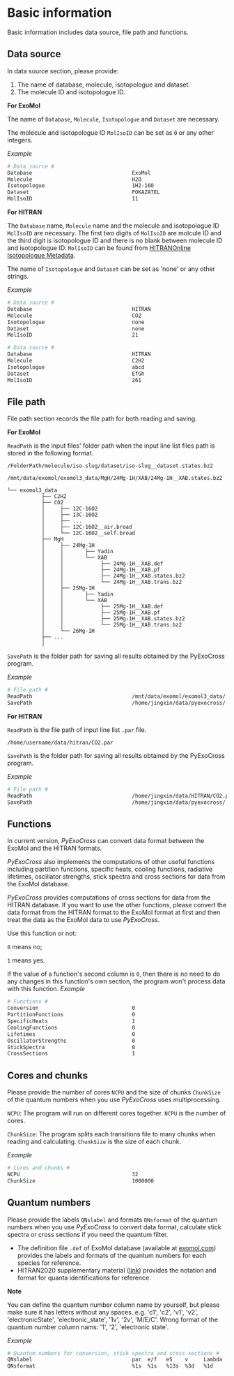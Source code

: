 # Basic information

Basic information includes data source, file path and functions.

## Data source

In data source section, please provide:

1. The name of database, molecule, isotopologue and dataset.
2. The molecule ID and isotopologue ID.

**For ExoMol**

The name of `Database`, `Molecule`, `Isotopologue` and `Dataset` are necessary.

The molecule and isotopologue ID `MolIsoID` can be set as `0` or any other integers.

*Example*

```bash
# Data source #
Database                                ExoMol
Molecule                                H2O
Isotopologue                            1H2-16O
Dataset                                 POKAZATEL
MolIsoID                                11
```

**For HITRAN**

The `Database` name, `Molecule` name and the molecule and isotopologue ID `MolIsoID` are necessary. The first two digits of `MolIsoID` are molcule ID and the third digit is isotopologue ID and there is no blank between molecule ID and isotopologue ID. `MolIsoID` can be found from [HITRANOnline Isotopologue Metadata](https://hitran.org/docs/iso-meta/).

The name of `Isotopologue` and `Dataset` can be set as 'none' or any other strings.

*Example*

```bash
# Data source #
Database                                HITRAN
Molecule                                CO2
Isotopologue                            none
Dataset                                 none
MolIsoID                                21
```

```bash
# Data source #
Database                                HITRAN
Molecule                                C2H2
Isotopologue                            abcd
Dataset                                 EfGh
MolIsoID                                261
```

## File path

File path section records the file path for both reading and saving.

**For ExoMol**

`ReadPath` is the input files' folder path when the input line list files path is stored in the following format.

```
/FolderPath/molecule/iso-slug/dataset/iso-slug__dataset.states.bz2

/mnt/data/exomol/exomol3_data/MgH/24Mg-1H/XAB/24Mg-1H__XAB.states.bz2
```

```
└── exomol3_data
           ├── C2H2
           ├── CO2
           │     ├── 12C-16O2
           │     ├── 13C-16O2
           │     ├── ...
           │     ├── 12C-16O2__air.broad
           │     └── 12C-16O2__self.broad
           ├── MgH
           │     ├── 24Mg-1H
           │     │       ├── Yadin
           │     │       └── XAB
           │     │            ├── 24Mg-1H__XAB.def
           │     │            ├── 24Mg-1H__XAB.pf
           │     │            ├── 24Mg-1H__XAB.states.bz2
           │     │            └── 24Mg-1H__XAB.trans.bz2
           │     ├── 25Mg-1H
           │     │       ├── Yadin
           │     │       └── XAB
           │     │            ├── 25Mg-1H__XAB.def
           │     │            ├── 25Mg-1H__XAB.pf
           │     │            ├── 25Mg-1H__XAB.states.bz2
           │     │            └── 25Mg-1H__XAB.trans.bz2
           │     └── 26Mg-1H
           ├── ...
           │
```

`SavePath` is the folder path for saving all results obtained by the PyExoCross program.

*Example*

```bash
# File path #
ReadPath                                /mnt/data/exomol/exomol3_data/
SavePath                                /home/jingxin/data/pyexocross/
```

**For HITRAN**

`ReadPath` is the file path of input line list `.par` file.

```
/home/username/data/hitran/CO2.par
```

`SavePath` is the folder path for saving all results obtained by the PyExoCross program.

*Example*

```bash
# File path #
ReadPath                                /home/jingxin/data/HITRAN/CO2.par
SavePath                                /home/jingxin/data/pyexocross/
```

## Functions

In current version, *PyExoCross* can convert data format between the ExoMol and the HITRAN formats.

*PyExoCross* also implements the computations of other useful functions including partition functions, specific heats, cooling functions, radiative lifetimes, oscillator strengths, stick spectra and cross sections for data from the ExoMol database.

*PyExoCross* provides computations of cross sections for data from the HITRAN database. If you want to use the other functions, please convert the data format from the HITRAN format to the ExoMol format at first and then treat the data as the ExoMol data to use *PyExoCross*.

Use this function or not:

`0` means no;

`1` means yes.

If the value of a function's second column is `0`, then there is no need to do any changes in this function's own section, the program won't process data with this function.
*Example*

```bash
# Functions #
Conversion                              0
PartitionFunctions                      0
SpecificHeats                           1
CoolingFunctions                        0
Lifetimes                               0
OscillatorStrengths                     0
StickSpectra                            0
CrossSections                           1
```

## Cores and chunks

Please provide the number of cores `NCPU` and the size of chunks `ChunkSize` of the quantum numbers when you use *PyExoCross* uses multiprocessing.

`NCPU`: The program will run on different cores together. `NCPU` is the number of cores.

`ChunkSize`: The program splits each transitions file to many chunks when reading and calculating. `ChunkSize` is the size of each chunk.

*Example*

```bash
# Cores and chunks #
NCPU                                    32
ChunkSize                               1000000
```

## Quantum numbers

Please provide the labels `QNslabel` and formats `QNsformat` of the quantum numbers when you use *PyExoCross* to convert data format, calculate stick spectra or cross sections if you need the quantum filter.

* The definition file `.def` of ExoMol database (available at [exomol.com](https://www.exomol.com/)) provides the labels and formats of the quantum numbers for each species for reference.
* HITRAN2020 supplementary material ([link](https://hitran.org/media/refs/HITRAN_QN_formats.pdf)) provides the notation and format for quanta identifications for reference.

**Note**

You can define the quantum number column name by yourself, but please make sure it has letters without any spaces.
e.g. 'c1', 'c2', 'v1', 'v2', 'electronicState', 'electronic_state', '1v', '2v', 'M/E/C'.
Wrong format of the quantum number column nams: '1', '2', 'electronic state'.

*Example*

```bash
# Quantum numbers for conversion, stick spectra and cross sections #
QNslabel                                par  e/f   eS    v     Lambda   Sigma    Omega
QNsformat                               %1s  %1s   %13s  %3d   %1d      %7.1f    %7.1f
```
